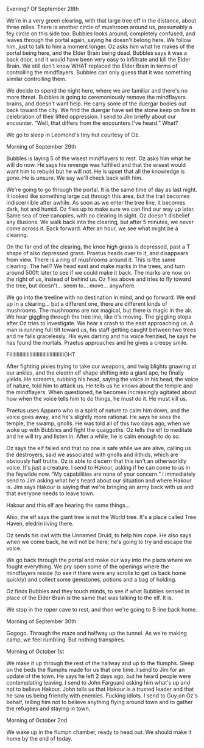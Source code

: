 Evening? Of September 28th

We're in a very green clearing, with that large tree off in the distance, about three miles. There is another circle of mushroom around us, presumably a fey circle on this side too. Bubbles looks around, completely confused, and leaves through the portal again, saying he doesn't belong here. We follow him, just to talk to him a moment longer. Oz asks him what he makes of the portal being here, and the Elder Brain being dead. Bubbles says it was a back door, and it would have been very easy to infiltrate and kill the Elder Brain. We still don't know WHAT replaced the Elder Brain in terms of controlling the mindflayers. Bubbles can only guess that it was something similar controlling them. 

We decide to spend the night here, where we are familiar and there's no more threat. Bubbles is going to ceremoniously remove the mindflayers brains, and doesn't want help. He carry some of the duergar bodies out back toward the city. We find the duergar have set the stone keep on fire in celebration of their lifted oppression. I send to Jim briefly about our encounter. “Well, that differs from the encounters I've heard.” What?

We go to sleep in Leomond's tiny hut courtesy of Oz. 

Morning of September 29th

Bubbles is laying 5 of the wisest mindflayers to rest. Oz asks him what he will do now. He says his revenge was fulfilled and that the wisest would want him to rebuild but he will not. He is upset that all the knowledge is gone. He is unsure. We say we'll check back with him.

We're going to go through the portal. It is the same time of day as last night. It looked like something large cut through this area, but the trail becomes indiscernible after awhile. As soon as we enter the tree line, it becomes dark, hot and humid. Oz flies up to make sure we can find our way up later. Same sea of tree canopies, with no clearing in sight. Oz doesn't disbelief any illusions. We walk back into the clearing, but after 5 minutes, we never come across it. Back forward. After an hour, we see what might be a clearing. 

On the far end of the clearing, the knee high grass is depressed, past a T shape of also depressed grass. Praetus heads over to it, and disappears from view. There is a ring of mushrooms around it. This is the same clearing. The hell? We head east and make marks in the trees, and turn around 500ft later to see if we could make it back. The marks are now on the right of us, instead of behind us. Oz flies above and tries to fly toward the tree, but doesn't... seem to... move... anywhere.

We go into the treeline with no destination in mind, and go forward. We end up in a clearing... but a different one, there are different kinds of mushrooms. The mushrooms are not magical, but there is magic in the air. We hear giggling through the tree line, like it's moving. The giggling stops after Oz tries to investigate. We hear a crash to the east approaching us. A man is running full tilt toward us, his staff getting caught between two trees and he falls gracelessly. His eyes darting and his voice frenzied, he says he has found the mortals. Praetus approaches and he gives a creepy smile. 

FIIIIIIIIIIIIIIIIIIIIIIIIIIIIIIIIIIIIIIGHT

After fighting pixies trying to take our weapons, and twig blights gnawing at our ankles, and the eledrin elf shape shifting into a giant ape, he finally yields. He screams, rubbing his head, saying the voice in his head, the voice of nature, told him to attack us. He tells us he knows about the temple and the mindflayers. When questioned, he becomes increasingly agitated about how when the voice tells him to do things, he must do it. He must kill us.

Praetus uses Apparro who is a spirit of nature to calm him down, and the voice goes away, and he's slightly more rational. He says he sees the temple, the swamp, gnolls. He was told all of this two days ago, when we woke up with Bubbles and fight the quaggoths. Oz tells the elf to meditate and he will try and listen in. After a while, he is calm enough to do so. 

Oz says the elf failed and that no one is safe while we are alive, calling us the destroyers, said we associated with gnolls and ilithids, which are obviously half truths. Oz is able to discern that this isn't an otherworldly voice. It's just a creature. I send to Hakour, asking if he can come to us in the feywilde now. “My capabilities are none of your concern.” I immediately send to Jim asking what he's heard about our situation and where Hakour is. Jim says Hakour is saying that we're bringing an army back with us and that everyone needs to leave town.

Hakour and this elf are hearing the same things...

Also, the elf says the giant tree is not the World tree. It's a place called Tree Haven, eledrin living there.

Oz sends his owl with the Unnamed Druid, to help him cope. He also says when we come back, he will not be here; he's going to try and escape the voice.

We go back through the portal and make our way into the plaza where we fought everything. We pry open some of the openings where the mindflayers reside (to see if there were any scrolls to get us back home quickly) and collect some gemstones, potions and a bag of holding. 

Oz finds Bubbles and they touch minds, to see if what Bubbles sensed in place of the Elder Brain is the same that was talking to the elf. It is.

We stop in the roper cave to rest, and then we're going to B line back home.

Morning of September 30th

Gogogo. Through the maze and halfway up the tunnel. As we're making camp, we feel rumbling. But nothing transpires.

Morning of October 1st

We make it up through the rest of the hallway and up to the flumphs. Sleep on the beds the flumphs made for us that one time. I send to Jim for an update of the town. He says he left 2 days ago, but he heard people were contemplating leaving. I send to John Farguard asking him what's up and not to believe Hakour. John tells us that Hakour is a trusted leader and that he saw us being friendly with enemies. Fucking idiots. I send to Guy on Oz's behalf, telling him not to believe anything flying around town and to gather the refugees and staying in town.

Morning of October 2nd

We wake up in the flumph chamber, ready to head out. We should make it home by the end of today.